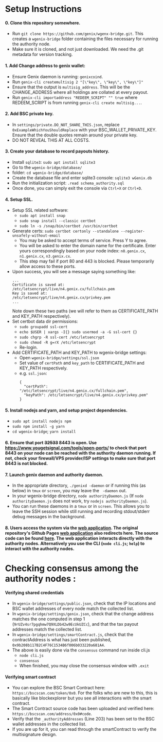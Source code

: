 # Setup Instructions

#### 0. Clone this repository somewhere.
- Run `git clone https://github.com/genix/wgenx-bridge.git`. This creates a `wgenix-bridge` folder containing the files necessary for running the authority node.
- Make sure it is cloned, and not just downloaded. We need the .git metadata for version tracking.

#### 1. Add Change address to genix wallet:
- Ensure Genix daemon is running: `genixcoind`.
- Run `genix-cli createmultisig 2 "[\"key\", \"key\", \"key\"]"`
- Ensure that the output is `multisig_address`. This will be the CHANGE_ADDRESS where all holdings are collated at every payout.
- Run `genix-cli importaddress "REDEEM_SCRIPT" "" true` where REDEEM_SCRIPT is from running `genix-cli create multisig...`.

#### 2. Add BSC private key.
- In `settings/private.DO_NOT_SHARE_THIS.json`, replace `0xExampleWhichYouShouldReplace` with your BSC_WALLET_PRIVATE_KEY. Ensure that the double quotes remain around your private key.
- DO NOT REVEAL THIS AT ALL COSTS.

#### 3. Create your database to record payouts history.
- Install `sqlite3`: `sudo apt install sqlite3`
- Go to the `wgenix-bridge/database/` 
- folder: `cd wgenix-bridge/database/`
- Create the database file and enter sqlite3 console: `sqlite3 wGenix.db`
- Run the initialization script: `.read schema_authority.sql`
- Once done, you can simply exit the console via `Ctrl+X` or `Ctrl+D`.

#### 4. Setup SSL.
- Setup SSL related software:
    - `sudo apt install snap`
    - `sudo snap install --classic certbot`
    - `sudo ln -s /snap/bin/certbot /usr/bin/certbot`
- Generate certs: `sudo certbot certonly --standalone --register-unsafely-without-email`
    - You may be asked to accept terms of service. Press Y to agree.
    - You will be asked to enter the domain name for the certificate. Enter yours correspondingly based on your node index: `n0.genix.cx`, `n1.genix.cx`, `n3.genix.cx`.
    - This step may fail if port 80 and 443 is blocked. Please temporarily allow access to these ports.
- Upon success, you will see a message saying something like:
    ```
    ...
    Certificate is saved at: /etc/letsencrypt/live/n4.genix.cx/fullchain.pem
    Key is saved at:         /etc/letsencrypt/live/n4.genix.cx/privkey.pem
    ...
    ```
    Note down these two paths (we will refer to them as CERTIFICATE_PATH and KEY_PATH respectively).
- Set certbot data dir permissions: 
    - `sudo groupadd ssl-cert`
    - `echo $USER | xargs -I{} sudo usermod -a -G ssl-cert {}`
    - `sudo chgrp -R ssl-cert /etc/letsencrypt`
    - `sudo chmod -R g=rX /etc/letsencrypt`
    - Re-login.
- Add CERTIFICATE_PATH and KEY_PATH to wgenix-bridge settings:
    - Open `wgenix-bridge/settings/ssl.json`
    - Set value of `certPath` and `key_path` to CERTIFICATE_PATH and KEY_PATH respectively.
    - e.g. `ssl.json`:
        ```
        {
          "certPath": "/etc/letsencrypt/live/n4.genix.cx/fullchain.pem",
          "keyPath": /etc/letsencrypt/live/n4.genix.cx/privkey.pem"
        }
        ```

#### 5. Install nodejs and yarn, and setup project dependencies.
- `sudo apt install nodejs npm`
- `sudo npm install -g yarn`
- `cd wgenix-bridge`; `yarn install`

#### 6. Ensure that port ~~32533~~ 8443 is open. Use https://www.yougetsignal.com/tools/open-ports/ to check that port 8443 on your node can be reached with the authority daemon running. If not, check your firewall/VPS provider/ISP settings to make sure that port 8443 is not blocked.

#### 7. Launch genix daemon and authority daemon.
- In the appropriate directory, `./genixd -daemon` or if running this (as below) in `tmux` or `screen`, you may leave the ` -daemon` out.
- In your wgenix-bridge directory, `node authorityDaemon.js` (If `node authorityDaemon.js` does not work, try `nodejs authorityDaemon.js`).
- You can run these daemons in a `tmux` or in `screen`. This allows you to leave the SSH session while still running and recording stdout/stderr debug messages in the background.

#### 8. Users access the system via the [web application](https://bridge.genix.cx/). The original repository's Github Pages [web application](https://wgenixcoin.github.io/wgenixcoin-frontend/) also redirects here. The source code can be found [here](https://github.com/genix/wgenixcoin-frontend). The web application interacts directly with the authority nodes. Alternatively you use the CLI (`node cli.js`; `help`) to interact with the authority nodes.

# Checking consensus among the authority nodes :

#### Verifying shared credentials
- In `wgenix-bridge/settings/public.json`, check that the IP locations and BSC wallet addresses of every node match the collected list.
- In `wgenix-bridge/settings/genix.json`, check that the change address matches the one computed in step 1 (`9rUZv4sr7pgqhmw7Q9XLDb42w9EcUkUZCc`), and that the tax payout addresses match the collected list.
- In `wgenix-bridge/settings/smartContract.js`, check that the contractAddress is what has just been published, `0x9b208b117B2C4F76C1534B6f006b033220a681A4`.
- The above is easily done via the `consensus` command run inside cli.js
    - `node cli.js`
    - `consensus`
    - When finished, you may close the consensus window with `.exit`

#### Verifying smart contract
- You can explore the BSC Smart Contract here: `https://bscscan.com/token/0x0`. For the folks who are new to this, this is basically like blockexplorer but you see all interactions with the smart contract.
- The Smart Contract source code has been uploaded and verified here: `https://bscscan.com/address/0x0#code`.
- Verify that the `_authorityAddresses` (Line 203) has been set to the BSC wallet addresses in the collected list.
- If you are up for it, you can read through the smartContract to verify the multisignature design.
